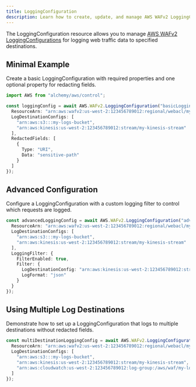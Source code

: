 ```yaml
---
title: LoggingConfiguration
description: Learn how to create, update, and manage AWS WAFv2 LoggingConfigurations using Alchemy Cloud Control.
---
```


The LoggingConfiguration resource allows you to manage [AWS WAFv2 LoggingConfigurations](https://docs.aws.amazon.com/wafv2/latest/userguide/) for logging web traffic data to specified destinations.

## Minimal Example

Create a basic LoggingConfiguration with required properties and one optional property for redacting fields.

```ts
import AWS from "alchemy/aws/control";

const loggingConfig = await AWS.WAFv2.LoggingConfiguration("basicLoggingConfig", {
  ResourceArn: "arn:aws:wafv2:us-west-2:123456789012:regional/webacl/my-web-acl",
  LogDestinationConfigs: [
    "arn:aws:s3:::my-logs-bucket",
    "arn:aws:kinesis:us-west-2:123456789012:stream/my-kinesis-stream"
  ],
  RedactedFields: [
    {
      Type: "URI",
      Data: "sensitive-path"
    }
  ]
});
```

## Advanced Configuration

Configure a LoggingConfiguration with a custom logging filter to control which requests are logged.

```ts
const advancedLoggingConfig = await AWS.WAFv2.LoggingConfiguration("advancedLoggingConfig", {
  ResourceArn: "arn:aws:wafv2:us-west-2:123456789012:regional/webacl/my-web-acl",
  LogDestinationConfigs: [
    "arn:aws:s3:::my-logs-bucket",
    "arn:aws:kinesis:us-west-2:123456789012:stream/my-kinesis-stream"
  ],
  LoggingFilter: {
    FilterEnabled: true,
    Filter: {
      LogDestinationConfig: "arn:aws:kinesis:us-west-2:123456789012:stream/my-kinesis-stream",
      LogFormat: "json"
    }
  }
});
```

## Using Multiple Log Destinations

Demonstrate how to set up a LoggingConfiguration that logs to multiple destinations without redacted fields.

```ts
const multiDestinationLoggingConfig = await AWS.WAFv2.LoggingConfiguration("multiDestinationLoggingConfig", {
  ResourceArn: "arn:aws:wafv2:us-west-2:123456789012:regional/webacl/my-web-acl",
  LogDestinationConfigs: [
    "arn:aws:s3:::my-logs-bucket",
    "arn:aws:kinesis:us-west-2:123456789012:stream/my-kinesis-stream",
    "arn:aws:cloudwatch:us-west-2:123456789012:log-group:/aws/waf/my-log-group"
  ]
});
```
